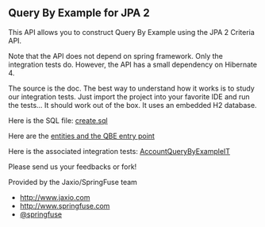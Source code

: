 ## Query By Example for JPA 2

This API allows you to construct Query By Example using the JPA 2 Criteria API.

Note that the API does not depend on spring framework. Only the integration tests do.
However, the API has a small dependency on Hibernate 4.

The source is the doc. The best way to understand how it works is to study our integration tests. Just import the project into your favorite IDE and run the tests... It should work out of the box. It uses an embedded H2 database.

Here is the SQL file: [create.sql](https://github.com/jaxio/jpa-query-by-example/blob/master/src/test/resources/create.sql)

Here are the [entities and the QBE entry point](https://github.com/jaxio/jpa-query-by-example/blob/master/src/test/java/org/querybyexample/jpa/app)

Here is the associated integration tests: [AccountQueryByExampleIT](https://github.com/jaxio/jpa-query-by-example/blob/master/src/test/java/org/querybyexample/jpa/it/AccountQueryByExampleIT.java)

Please send us your feedbacks or fork!

Provided by the Jaxio/SpringFuse team

* http://www.jaxio.com
* http://www.springfuse.com
* [@springfuse](https://twitter.com/springfuse)
